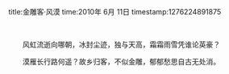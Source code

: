 title:金雕客·风漠
time:2010年 6月 11日
timestamp:1276224891875

&nbsp; 
<P style="TEXT-INDENT: 2em;">风虹流逝向哪朝，冰封尘迹，独与天高，霜霜雨雪凭谁论英豪？</P>
<P style="TEXT-INDENT: 2em;">漠雁长行路何遥？故乡归客，不似金雕，郁郁愁思自古无处消。</P>